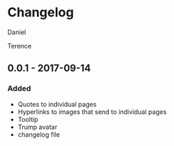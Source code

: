 # Changelog
Daniel

Terence
## 0.0.1 - 2017-09-14
### Added

- Quotes to individual pages
- Hyperlinks to images that send to individual pages
- Tooltip
- Trump avatar
- changelog file